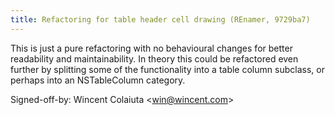 ```yaml
---
title: Refactoring for table header cell drawing (REnamer, 9729ba7)
---
```


This is just a pure refactoring with no behavioural changes for better readability and maintainability. In theory this could be refactored even further by splitting some of the functionality into a table column subclass, or perhaps into an NSTableColumn category.

Signed-off-by: Wincent Colaiuta &lt;win@wincent.com&gt;

